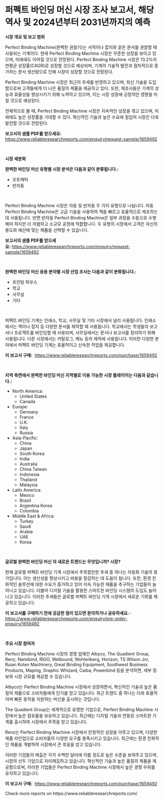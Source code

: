 <p><h1>퍼펙트 바인딩 머신 시장 조사 보고서, 해당 역사 및 2024년부터 2031년까지의 예측</h1></p><p><strong>시장 개요 및 보고 범위</strong></p>
<p><p>Perfect Binding Machine(완벽한 권찰기)는 서적이나 잡지와 같은 문서를 권찰할 때 사용되는 기계이다. 현재 Perfect Binding Machine 시장은 꾸준한 성장을 보이고 있으며, 미래에도 이어질 것으로 전망된다. Perfect Binding Machine 시장은 13.2%의 연평균 성장률(CAGR)로 성장할 것으로 예상되며, 기계의 기술적 발전과 점차적으로 증가하는 문서 생산량으로 인해 시장이 성장할 것으로 전망된다.</p><p>Perfect Binding Machine 시장은 최근의 추세를 반영하고 있으며, 최신 기술을 도입함으로써 고객들에게 더 나은 품질의 제품을 제공하고 있다. 또한, 제조사들은 기계의 성능과 효율성을 향상시키기 위해 노력하고 있으며, 이는 시장 성장에 긍정적인 영향을 미칠 것으로 예상된다.</p><p>전체적으로 볼 때, Perfect Binding Machine 시장은 지속적인 성장을 겪고 있으며, 미래에도 높은 성장률을 기대할 수 있다. 혁신적인 기술과 높은 수요에 힘입어 시장은 더욱 발전할 것으로 전망된다.</p></p>
<p><strong>보고서의 샘플 PDF를 받으세요:</strong> <a href="https://www.reliableresearchreports.com/enquiry/request-sample/1659492">https://www.reliableresearchreports.com/enquiry/request-sample/1659492</a></p>
<p>&nbsp;</p>
<p><strong>시장 세분화</strong></p>
<p><strong>완벽한 바인딩 머신 유형별 시장 분석은 다음과 같이 분류됩니다.:</strong></p>
<p><ul><li>오토매틱</li><li>반자동</li></ul></p>
<p>&nbsp;</p>
<p><p>Perfect Binding Machine 시장은 자동 및 반자동 두 가지 유형으로 나뉩니다. 자동 Perfect Binding Machine은 고급 기술을 사용하여 책을 빠르고 효율적으로 제조하는 데 사용됩니다. 반면 반자동 Perfect Binding Machine은 일부 과정을 수동으로 수행해야 하지만 더 저렴하고 소규모 공정에 적합합니다. 두 유형의 시장에서 고객은 자신의 용도와 예산에 맞는 제품을 선택할 수 있습니다.</p></p>
<p><strong>보고서의 샘플 PDF를 받으세요:</strong>&nbsp;<a href="https://www.reliableresearchreports.com/enquiry/request-sample/1659492">https://www.reliableresearchreports.com/enquiry/request-sample/1659492</a></p>
<p>&nbsp;</p>
<p><strong> 완벽한 바인딩 머신 응용 분야별 시장 산업 조사는 다음과 같이 분류됩니다.:</strong></p>
<p><ul><li>프린팅 하우스</li><li>학교</li><li>사무실</li><li>기타</li></ul></p>
<p>&nbsp;</p>
<p><p>퍼펙트 바인딩 기계는 인쇄소, 학교, 사무실 및 기타 시장에서 널리 사용됩니다. 인쇄소에서는 책이나 잡지 등 다양한 문서를 제작할 때 사용됩니다. 학교에서는 학생들의 보고서나 프로젝트를 바인딩할 때 사용되며, 사무실에서는 문서나 보고서를 정리하기 위해 사용됩니다. 다른 시장에서는 카탈로그, 메뉴 등의 제작에 사용됩니다. 이러한 다양한 분야에서 퍼펙트 바인딩 기계는 효율적이고 신속한 작업을 제공합니다.</p></p>
<p><strong>이 보고서 구매:</strong>&nbsp; <a href="https://www.reliableresearchreports.com/purchase/1659492">https://www.reliableresearchreports.com/purchase/1659492</a></p>
<p>&nbsp;</p>
<p><strong>지역 측면에서 완벽한 바인딩 머신 지역별로 이용 가능한 시장 플레이어는 다음과 같습니다.:</strong></p>
<p><ul>
    <li>
        North America:
        <ul>
            <li>United States</li>
            <li>Canada</li>
        </ul>
    </li>
    <li>
        Europe:
        <ul>
            <li>Germany</li>
            <li>France</li>
            <li>U.K.</li>
            <li>Italy</li>
            <li>Russia</li>
        </ul>
    </li>
    <li>
        Asia-Pacific:
        <ul>
            <li>China</li>
            <li>Japan</li>
            <li>South Korea</li>
            <li>India</li>
            <li>Australia</li>
            <li>China Taiwan</li>
            <li>Indonesia</li>
            <li>Thailand</li>
            <li>Malaysia</li>
        </ul>
    </li>
    <li>
        Latin America:
        <ul>
            <li>Mexico</li>
            <li>Brazil</li>
            <li>Argentina Korea</li>
            <li>Colombia</li>
        </ul>
    </li>
    <li>
        Middle East & Africa:
        <ul>
            <li>Turkey</li>
            <li>Saudi</li>
            <li>Arabia</li>
            <li>UAE</li>
            <li>Korea</li>
        </ul>
    </li>
    </ul></p>
<p>&nbsp;</p>
<p><strong>글로벌 완벽한 바인딩 머신 의 새로운 트렌드는 무엇입니까? 시장?</strong></p>
<p><p>현재 글로벌 퍼펙트 바인딩 기계 시장에서 주목할만한 추세 중 하나는 자동화 기술의 증가입니다. 이는 생산성을 향상시키고 비용을 절감하는 데 도움이 됩니다. 또한, 환경 친화적인 솔루션에 대한 수요가 증가하고 있어 지속 가능한 제품을 추구하는 기업들이 늘어나고 있습니다. 더불어 디지털 기술을 활용한 스마트한 바인딩 시스템의 도입도 늘어나고 있습니다. 이러한 추세들은 글로벌 퍼펙트 바인딩 기계 시장에서 새로운 기회를 제공하고 있습니다.</p></p>
<p><strong>이 보고서를 구매하기 전에 궁금한 점이 있으면 문의하거나 공유하세요.</strong>- <a href="https://www.reliableresearchreports.com/enquiry/pre-order-enquiry/1659492">https://www.reliableresearchreports.com/enquiry/pre-order-enquiry/1659492</a></p>
<p>&nbsp;</p>
<p><strong>주요 시장 참여자</strong></p>
<p><p>Perfect Binding Machine 시장의 경쟁 업체인 Albyco, The Quadient Group, Renz, Namibind, RIGO, Welbound, Wohlenberg, Horizon, TS Wilson Jnr, Ruian Koten Machinery, Great Binding Equipment, Southwest Business Products, Maping, Graphic Whizard, Caiba, Powerbind 등을 분석하면, 세부 정보와 시장 규모를 제공할 수 있습니다.</p><p>Albyco는 Perfect Binding Machine 시장에서 성장하면서, 혁신적인 기술과 높은 품질의 제품으로 소비자들에게 인기를 얻고 있습니다. 최근 트렌드 중 하나는 더욱 효율적이며 빠른 동작을 지원하는 머신을 출시하는 것입니다.</p><p>The Quadient Group는 세계적으로 유명한 기업으로, Perfect Binding Machine 시장에서 높은 점유율을 보유하고 있습니다. 최근에는 디지털 기술과 연동된 스마트한 기계를 출시하여 시장에서 주목을 받고 있습니다.</p><p>Renz는 Perfect Binding Machine 시장에서 안정적인 성장을 이루고 있으며, 다양한 제품 라인업으로 소비자들의 다양한 요구를 충족시키고 있습니다. 최근에는 환경 친화적인 제품을 개발하여 시장에서 큰 호응을 얻고 있습니다.</p><p>이러한 기업들의 매출은 각각 수백만 달러에 이를 정도로 높은 수준을 보여주고 있으며, 시장의 선두 기업으로 자리매김하고 있습니다. 혁신적인 기술과 높은 품질의 제품을 제공함으로써, 이러한 기업들은 Perfect Binding Machine 시장에서 높은 경쟁 우위를 유지하고 있습니다.</p></p>
<p><strong>이 보고서 구매:</strong>&nbsp;&nbsp;<a href="https://www.reliableresearchreports.com/purchase/1659492">https://www.reliableresearchreports.com/purchase/1659492</a></p>
<p>Check more reports on https://www.reliableresearchreports.com/</p>
